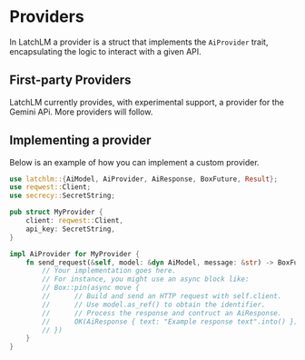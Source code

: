 # Providers

In LatchLM a provider is a struct that implements the `AiProvider` trait, encapsulating the logic to interact with a given API.

## First-party Providers

LatchLM currently provides, with experimental support, a provider for the Gemini APi. More providers will follow.

## Implementing a provider

Below is an example of how you can implement a custom provider.

```rust
use latchlm::{AiModel, AiProvider, AiResponse, BoxFuture, Result};
use reqwest::Client;
use secrecy::SecretString;

pub struct MyProvider {
    client: reqwest::Client,
    api_key: SecretString,
}

impl AiProvider for MyProvider {
    fn send_request(&self, model: &dyn AiModel, message: &str) -> BoxFuture<Result<AiResponse>> {
        // Your implementation goes here.
        // For instance, you might use an async block like:
        // Box::pin(async move {
        //      // Build and send an HTTP request with self.client.
        //      // Use model.as_ref() to obtain the identifier.
        //      // Process the response and contruct an AiResponse.
        //      OK(AiResponse { text: "Example response text".into() })
        // })
    }
}
```
